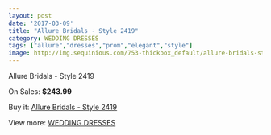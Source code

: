 ```yaml
---
layout: post
date: '2017-03-09'
title: "Allure Bridals - Style 2419"
category: WEDDING DRESSES
tags: ["allure","dresses","prom","elegant","style"]
image: http://img.sequinious.com/753-thickbox_default/allure-bridals-style-2419.jpg
---
```

Allure Bridals - Style 2419

On Sales: **$243.99**
<a href="https://www.sequinious.com/wedding-dresses/261-allure-bridals-style-2419.html"><amp-img layout="responsive" width="600" height="600" src="//img.sequinious.com/753-thickbox_default/allure-bridals-style-2419.jpg" alt="Allure Bridals - Style 2419 0" /></a>
<a href="https://www.sequinious.com/wedding-dresses/261-allure-bridals-style-2419.html"><amp-img layout="responsive" width="600" height="600" src="//img.sequinious.com/754-thickbox_default/allure-bridals-style-2419.jpg" alt="Allure Bridals - Style 2419 1" /></a>

Buy it: [Allure Bridals - Style 2419](https://www.sequinious.com/wedding-dresses/261-allure-bridals-style-2419.html "Allure Bridals - Style 2419")

View more: [WEDDING DRESSES](https://www.sequinious.com/2-wedding-dresses "WEDDING DRESSES")